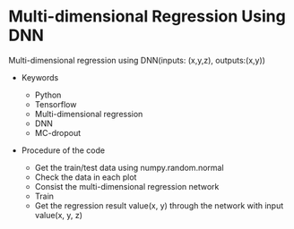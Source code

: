 # Multi-dimensional Regression Using DNN
Multi-dimensional regression using DNN(inputs: (x,y,z), outputs:(x,y))

* Keywords
  - Python
  - Tensorflow
  - Multi-dimensional regression
  - DNN
  - MC-dropout

* Procedure of the code
  - Get the train/test data using numpy.random.normal
  - Check the data in each plot
  - Consist the multi-dimensional regression network
  - Train
  - Get the regression result value(x, y) through the network with input value(x, y, z) 
